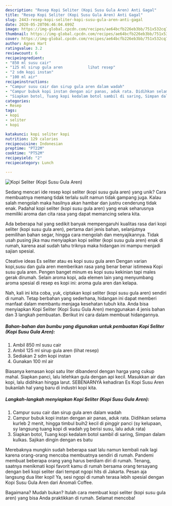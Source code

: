 ```yaml
---
description: "Resep Kopi Seliter (Kopi Susu Gula Aren) Anti Gagal"
title: "Resep Kopi Seliter (Kopi Susu Gula Aren) Anti Gagal"
slug: 2443-resep-kopi-seliter-kopi-susu-gula-aren-anti-gagal
date: 2020-05-28T06:46:04.699Z
image: https://img-global.cpcdn.com/recipes/ae64bcfb226eb3bb/751x532cq70/kopi-seliter-kopi-susu-gula-aren-foto-resep-utama.jpg
thumbnail: https://img-global.cpcdn.com/recipes/ae64bcfb226eb3bb/751x532cq70/kopi-seliter-kopi-susu-gula-aren-foto-resep-utama.jpg
cover: https://img-global.cpcdn.com/recipes/ae64bcfb226eb3bb/751x532cq70/kopi-seliter-kopi-susu-gula-aren-foto-resep-utama.jpg
author: Agnes Hart
ratingvalue: 3.2
reviewcount: 6
recipeingredient:
- "850 ml susu cair"
- "125 ml sirup gula aren           lihat resep"
- "2 sdm kopi instan"
- "100 ml air"
recipeinstructions:
- "Campur susu cair dan sirup gula aren dalam wadah"
- "Campur bubuk kopi instan dengan air panas, aduk rata. Didihkan selama kurleb 2 menit, hingga timbul buih2 kecil di pinggir panci (sy kelupaan, sy langsung tuang kopi di wadah yg berisi susu, lalu aduk rata)"
- "Siapkan botol, Tuang kopi kedalam botol sambil di saring, Simpan dalam kulkas. Sajikan dingin dengan es batu"
categories:
- Resep
tags:
- kopi
- seliter
- kopi

katakunci: kopi seliter kopi 
nutrition: 129 calories
recipecuisine: Indonesian
preptime: "PT22M"
cooktime: "PT52M"
recipeyield: "2"
recipecategory: Lunch

---
```



![Kopi Seliter (Kopi Susu Gula Aren)](https://img-global.cpcdn.com/recipes/ae64bcfb226eb3bb/751x532cq70/kopi-seliter-kopi-susu-gula-aren-foto-resep-utama.jpg)

Sedang mencari ide resep kopi seliter (kopi susu gula aren) yang unik? Cara membuatnya memang tidak terlalu sulit namun tidak gampang juga. Kalau salah mengolah maka hasilnya akan hambar dan justru cenderung tidak enak. Padahal kopi seliter (kopi susu gula aren) yang enak seharusnya memiliki aroma dan cita rasa yang dapat memancing selera kita.

Ada beberapa hal yang sedikit banyak mempengaruhi kualitas rasa dari kopi seliter (kopi susu gula aren), pertama dari jenis bahan, selanjutnya pemilihan bahan segar, hingga cara mengolah dan menyajikannya. Tidak usah pusing jika mau menyiapkan kopi seliter (kopi susu gula aren) enak di rumah, karena asal sudah tahu triknya maka hidangan ini mampu menjadi sajian spesial.

Cteative ideas Es seliter atau es kopi susu gula aren Dengan varian kopi,susu dan gula aren memberikan rasa yang benar benar istimewa Kopi susu gula aren. Pengen banget minum es kopi susu kekinian tapi males gerak dirumah. Selain aroma kopi, ada elemen lain yang menyumbang aroma spesial di resep es kopi ini: aroma gula aren dan kelapa.


Nah, kali ini kita coba, yuk, ciptakan kopi seliter (kopi susu gula aren) sendiri di rumah. Tetap berbahan yang sederhana, hidangan ini dapat memberi manfaat dalam membantu menjaga kesehatan tubuh kita. Anda bisa menyiapkan Kopi Seliter (Kopi Susu Gula Aren) menggunakan 4 jenis bahan dan 3 langkah pembuatan. Berikut ini cara dalam membuat hidangannya.

<!--inarticleads1-->

##### Bahan-bahan dan bumbu yang digunakan untuk pembuatan Kopi Seliter (Kopi Susu Gula Aren):

1. Ambil 850 ml susu cair
1. Ambil 125 ml sirup gula aren           (lihat resep)
1. Sediakan 2 sdm kopi instan
1. Gunakan 100 ml air


Biasanya kemasan kopi satu liter dibanderol dengan harga yang cukup mahal. Siapkan panci, lalu lelehkan gula dengan api kecil. Masukkan air dan kopi, lalu didihkan hingga larut. SEBENARNYA kehadiran Es Kopi Susu Aren bukanlah hal yang baru di industri kopi kita. 

<!--inarticleads2-->

##### Langkah-langkah menyiapkan Kopi Seliter (Kopi Susu Gula Aren):

1. Campur susu cair dan sirup gula aren dalam wadah
1. Campur bubuk kopi instan dengan air panas, aduk rata. Didihkan selama kurleb 2 menit, hingga timbul buih2 kecil di pinggir panci (sy kelupaan, sy langsung tuang kopi di wadah yg berisi susu, lalu aduk rata)
1. Siapkan botol, Tuang kopi kedalam botol sambil di saring, Simpan dalam kulkas. Sajikan dingin dengan es batu


Merebaknya mungkin sudah beberapa saat lalu namun kembali naik lagi karena orang-orang mencoba membuatnya sendiri di rumah. Pandemi membuat beberapa orang yang harus berdiam diri di rumah. Tenang, saatnya menikmati kopi favorit kamu di rumah bersama orang tersayang dengan beli kopi seliter dari tempat ngopi hits di Jakarta. Pesan aja langsung dua liter kopi! Ya, sesi ngopi di rumah terasa lebih spesial dengan Kopi Susu Gula Aren dari Anomali Coffee. 

Bagaimana? Mudah bukan? Itulah cara membuat kopi seliter (kopi susu gula aren) yang bisa Anda praktikkan di rumah. Selamat mencoba!
